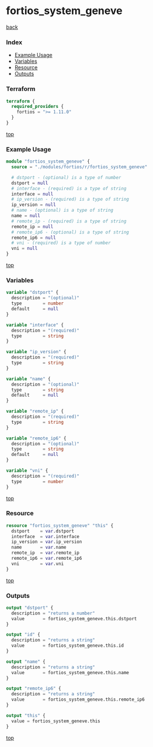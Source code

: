 # fortios_system_geneve

[back](../fortios.md)

### Index

- [Example Usage](#example-usage)
- [Variables](#variables)
- [Resource](#resource)
- [Outputs](#outputs)

### Terraform

```terraform
terraform {
  required_providers {
    fortios = ">= 1.11.0"
  }
}
```

[top](#index)

### Example Usage

```terraform
module "fortios_system_geneve" {
  source = "./modules/fortios/r/fortios_system_geneve"

  # dstport - (optional) is a type of number
  dstport = null
  # interface - (required) is a type of string
  interface = null
  # ip_version - (required) is a type of string
  ip_version = null
  # name - (optional) is a type of string
  name = null
  # remote_ip - (required) is a type of string
  remote_ip = null
  # remote_ip6 - (optional) is a type of string
  remote_ip6 = null
  # vni - (required) is a type of number
  vni = null
}
```

[top](#index)

### Variables

```terraform
variable "dstport" {
  description = "(optional)"
  type        = number
  default     = null
}

variable "interface" {
  description = "(required)"
  type        = string
}

variable "ip_version" {
  description = "(required)"
  type        = string
}

variable "name" {
  description = "(optional)"
  type        = string
  default     = null
}

variable "remote_ip" {
  description = "(required)"
  type        = string
}

variable "remote_ip6" {
  description = "(optional)"
  type        = string
  default     = null
}

variable "vni" {
  description = "(required)"
  type        = number
}
```

[top](#index)

### Resource

```terraform
resource "fortios_system_geneve" "this" {
  dstport    = var.dstport
  interface  = var.interface
  ip_version = var.ip_version
  name       = var.name
  remote_ip  = var.remote_ip
  remote_ip6 = var.remote_ip6
  vni        = var.vni
}
```

[top](#index)

### Outputs

```terraform
output "dstport" {
  description = "returns a number"
  value       = fortios_system_geneve.this.dstport
}

output "id" {
  description = "returns a string"
  value       = fortios_system_geneve.this.id
}

output "name" {
  description = "returns a string"
  value       = fortios_system_geneve.this.name
}

output "remote_ip6" {
  description = "returns a string"
  value       = fortios_system_geneve.this.remote_ip6
}

output "this" {
  value = fortios_system_geneve.this
}
```

[top](#index)